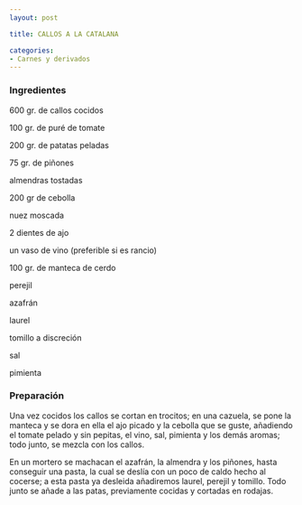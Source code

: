 ```yaml
---
layout: post

title: CALLOS A LA CATALANA

categories:
- Carnes y derivados
---
```

<h3>Ingredientes</h3>
600 gr. de callos cocidos

100 gr. de puré de tomate

200 gr. de patatas peladas

75 gr. de piñones

almendras tostadas

200 gr de cebolla

nuez moscada

2 dientes de ajo

un vaso de vino (preferible si es rancio)

100 gr. de manteca de cerdo

perejil

azafrán

laurel

tomillo a discreción

sal

pimienta

<h3>Preparación</h3>
Una vez cocidos los callos se cortan en trocitos; en una cazuela, se pone la manteca y se dora en ella el ajo picado y la cebolla que se guste, añadiendo el tomate pelado y sin pepitas, el vino, sal, pimienta y los demás aromas; todo junto, se mezcla con los callos.

En un mortero se machacan el azafrán, la almendra y los piñones, hasta conseguir una pasta, la cual se deslía con un poco de caldo hecho al cocerse; a esta pasta ya desleida añadiremos laurel, perejil y tomillo. Todo junto se añade a las patas, previamente cocidas y cortadas en rodajas.